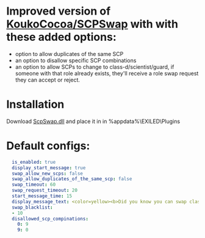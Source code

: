 # Improved version of [KoukoCocoa/SCPSwap](https://github.com/KoukoCocoa/SCPSwap) with with these added options:
- option to allow duplicates of the same SCP
- an option to disallow specific SCP combinations
- an option to allow SCPs to change to class-d/scientist/guard, if someone with that role already exists, they'll receive a role swap request they can accept or reject.

# Installation

Download [ScpSwap.dll](https://github.com/Aevann1/SCPSwap/releases) and place it in in %appdata%\EXILED\Plugins

# Default configs:
```yaml
  is_enabled: true
  display_start_message: true
  swap_allow_new_scps: false
  swap_allow_duplicates_of_the_same_scp: false
  swap_timeout: 60
  swap_request_timeout: 20
  start_message_time: 15
  display_message_text: <color=yellow><b>Did you know you can swap classes with other SCP's?</b></color> Simply type <color=orange>.scpswap (role number)</color> in your in-game console (not RA) to swap!
  swap_blacklist:
  - 10
  disallowed_scp_compinations:
    0: 9
    9: 0
```
